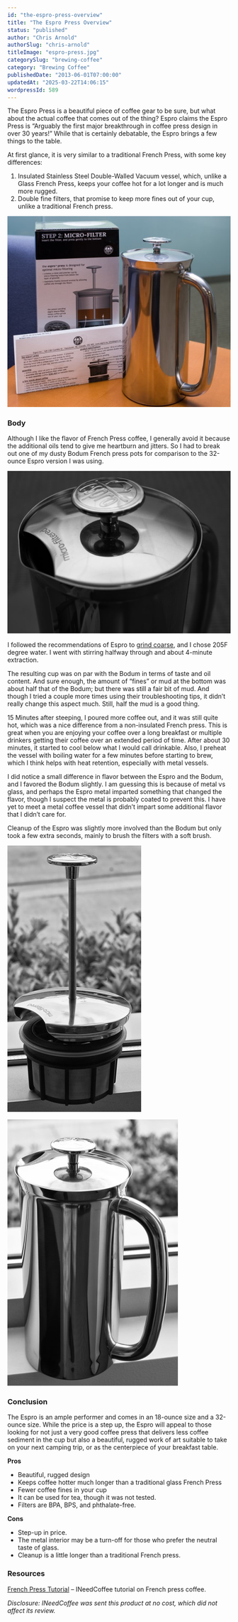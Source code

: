 ```yaml
---
id: "the-espro-press-overview"
title: "The Espro Press Overview"
status: "published"
author: "Chris Arnold"
authorSlug: "chris-arnold"
titleImage: "espro-press.jpg"
categorySlug: "brewing-coffee"
category: "Brewing Coffee"
publishedDate: "2013-06-01T07:00:00"
updatedAt: "2025-03-22T14:06:15"
wordpressId: 589
---
```


The Espro Press is a beautiful piece of coffee gear to be sure, but what about the actual coffee that comes out of the thing? Espro claims the Espro Press is “Arguably the first major breakthrough in coffee press design in over 30 years!” While that is certainly debatable, the Espro brings a few things to the table.

At first glance, it is very similar to a traditional French Press, with some key differences:

1.  Insulated Stainless Steel Double-Walled Vacuum vessel, which, unlike a Glass French Press, keeps your coffee hot for a lot longer and is much more rugged.
2.  Double fine filters, that promise to keep more fines out of your cup, unlike a traditional French press.

![Espro Press Box](espro-press-box1.jpg)

### Body

Although I like the flavor of French Press coffee, I generally avoid it because the additional oils tend to give me heartburn and jitters. So I had to break out one of my dusty Bodum French press pots for comparison to the 32-ounce Espro version I was using.

![Espro Press](espro-press.jpg)

I followed the recommendations of Espro to [grind coarse](/coffee-grind-chart/), and I chose 205F degree water. I went with stirring halfway through and about 4-minute extraction.

The resulting cup was on par with the Bodum in terms of taste and oil content. And sure enough, the amount of “fines” or mud at the bottom was about half that of the Bodum; but there was still a fair bit of mud. And though I tried a couple more times using their troubleshooting tips, it didn’t really change this aspect much. Still, half the mud is a good thing.

15 Minutes after steeping, I poured more coffee out, and it was still quite hot, which was a nice difference from a non-insulated French press. This is great when you are enjoying your coffee over a long breakfast or multiple drinkers getting their coffee over an extended period of time. After about 30 minutes, it started to cool below what I would call drinkable. Also, I preheat the vessel with boiling water for a few minutes before starting to brew, which I think helps with heat retention, especially with metal vessels.

I did notice a small difference in flavor between the Espro and the Bodum, and I favored the Bodum slightly. I am guessing this is because of metal vs glass, and perhaps the Espro metal imparted something that changed the flavor, though I suspect the metal is probably coated to prevent this. I have yet to meet a metal coffee vessel that didn’t impart some additional flavor that I didn’t care for.

Cleanup of the Espro was slightly more involved than the Bodum but only took a few extra seconds, mainly to brush the filters with a soft brush.

![Espro Top](espro-top.jpg)

![Espro](espro.jpg)

### Conclusion

The Espro is an ample performer and comes in an 18-ounce size and a 32-ounce size. While the price is a step up, the Espro will appeal to those looking for not just a very good coffee press that delivers less coffee sediment in the cup but also a beautiful, rugged work of art suitable to take on your next camping trip, or as the centerpiece of your breakfast table.

**Pros**

-   Beautiful, rugged design
-   Keeps coffee hotter much longer than a traditional glass French Press
-   Fewer coffee fines in your cup
-   It can be used for tea, though it was not tested.
-   Filters are BPA, BPS, and phthalate-free.

**Cons**

-   Step-up in price.
-   The metal interior may be a turn-off for those who prefer the neutral taste of glass.
-   Cleanup is a little longer than a traditional French press.

### Resources

[French Press Tutorial](/press-pot-tutorial/) – INeedCoffee tutorial on French press coffee.

*Disclosure: INeedCoffee was sent this product at no cost, which did not affect its review.*
